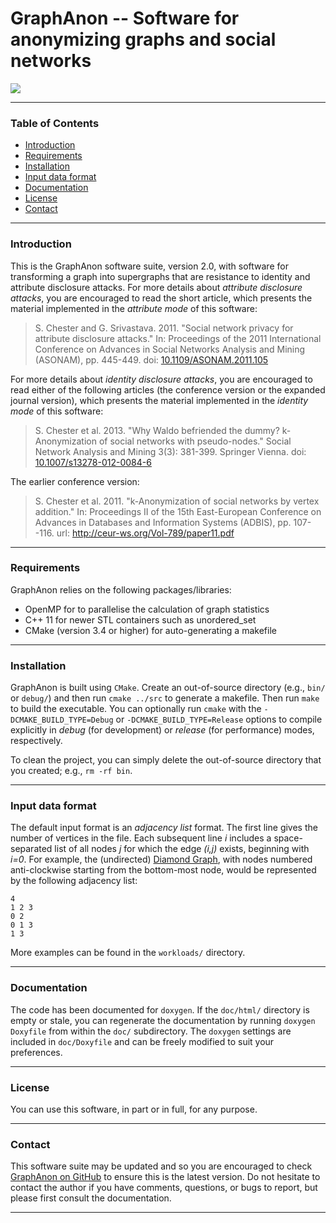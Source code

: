 # GraphAnon -- Software for anonymizing graphs and social networks

![](https://img.shields.io/github/license/sean-chester/graphAnon.svg)

-----------------------------------

### Table of Contents 

  * [Introduction](#introduction)
  * [Requirements](#requirements)
  * [Installation](#installation)
  * [Input data format](#data-format)
  * [Documentation](#documentation)
  * [License](#license)
  * [Contact](#contact)
  

------------------------------------
### Introduction
<a name="introduction" ></a>

This is the GraphAnon software suite, version 2.0, with software for 
transforming a graph into supergraphs that are 
resistance to identity and attribute disclosure attacks. 
For more details about _attribute disclosure attacks_, you are
encouraged to read the short article, which presents the material 
implemented in the _attribute mode_ of this software:

> S. Chester and G. Srivastava. 2011. "Social network privacy for
>   attribute disclosure attacks." In: Proceedings of the 2011
>   International Conference on Advances in Social Networks Analysis
>   and Mining (ASONAM), pp. 445-449. 
>		doi: [10.1109/ASONAM.2011.105](https://dx.doi.org/10.1109/ASONAM.2011.105)

For more details about _identity disclosure attacks_, you are 
encouraged to read either of the following articles (the 
conference version or the expanded journal version), which presents 
the material implemented in the _identity mode_ of this software:

> S. Chester et al. 2013. "Why Waldo befriended the dummy? 
>   k-Anonymization of social networks with pseudo-nodes." 
>   Social Network Analysis and Mining 3(3): 381-399. Springer Vienna. 
>   doi: [10.1007/s13278-012-0084-6](https://dx.doi.org/10.1007/s13278-012-0084-6)

The earlier conference version:

> S. Chester et al. 2011. "k-Anonymization of social networks 
>   by vertex addition." In: Proceedings II of the 15th 
>   East-European Conference on Advances in Databases and 
>		Information Systems (ADBIS), pp. 107--116.
>   url: http://ceur-ws.org/Vol-789/paper11.pdf


------------------------------------
### Requirements
<a name="requirements" ></a>

GraphAnon relies on the following packages/libraries:

 * OpenMP for to parallelise the calculation of graph statistics
 * C++ 11 for newer STL containers such as unordered_set
 * CMake (version 3.4 or higher) for auto-generating a makefile


------------------------------------
### Installation
<a name="installation" ></a>

GraphAnon is built using `CMake`. Create an out-of-source directory 
(e.g., `bin/` or `debug/`) and then run `cmake ../src` to generate a makefile. 
Then run `make` to build the executable. You can optionally run `cmake` 
with the `-DCMAKE_BUILD_TYPE=Debug` or `-DCMAKE_BUILD_TYPE=Release` options to 
compile explicitly in _debug_ (for development) or _release_ (for performance) 
modes, respectively.

To clean the project, you can simply delete the out-of-source directory that 
you created; e.g., `rm -rf bin`.


------------------------------------
### Input data format
<a name="data-format" ></a>

The default input format is an _adjacency list_ format. 
The first line gives the number of vertices in the file.
Each subsequent line _i_ includes a space-separated list of all nodes _j_ for which the edge _(i,j)_ exists, 
beginning with _i=0_.
For example, the (undirected) [Diamond Graph](https://en.wikipedia.org/wiki/Diamond_graph), with nodes numbered 
anti-clockwise starting from the bottom-most node, would be represented by the following adjacency list:

```
4
1 2 3
0 2
0 1 3
1 3
```

More examples can be found in the `workloads/` directory.



------------------------------------
### Documentation
<a name="documentation" ></a>

The code has been documented for `doxygen`. If the `doc/html/` 
directory is empty or stale, you can regenerate the documentation 
by running `doxygen Doxyfile` from within the `doc/` subdirectory.
The `doxygen` settings are included in `doc/Doxyfile` and can be 
freely modified to suit your preferences.


------------------------------------
### License
<a name="license" ></a>

You can use this software, in part or in full, for any purpose.

------------------------------------
### Contact
<a name="contact"></a>

This software suite may be updated and so you are encouraged to check  
[GraphAnon on GitHub](https://github.com/sean-chester/graphAnon) to ensure 
this is the latest version. Do not hesitate to contact the author 
if you have comments, questions, or bugs to report, but please first 
consult the documentation.

------------------------------------
